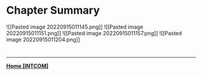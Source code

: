 # Chapter Summary
![[Pasted image 20220915011145.png]]
![[Pasted image 20220915011151.png]]
![[Pasted image 20220915011157.png]]
![[Pasted image 20220915011204.png]]


# 
---
**[Home [INTCOM]](INTCOM11)**